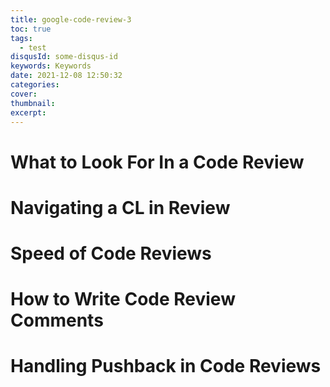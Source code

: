 ```yaml
---
title: google-code-review-3
toc: true
tags:
  - test
disqusId: some-disqus-id
keywords: Keywords
date: 2021-12-08 12:50:32
categories:
cover:
thumbnail:
excerpt:
---
```



# What to Look For In a Code Review
# Navigating a CL in Review
# Speed of Code Reviews
# How to Write Code Review Comments
# Handling Pushback in Code Reviews
